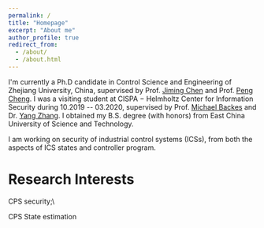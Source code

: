 ```yaml
---
permalink: /
title: "Homepage"
excerpt: "About me"
author_profile: true
redirect_from: 
  - /about/
  - /about.html
---
```


I'm currently a Ph.D candidate in Control Science and Engineering of Zhejiang University, China, supervised by Prof. [Jiming Chen](https://person.zju.edu.cn/jmchen) and Prof. [Peng Cheng](https://person.zju.edu.cn/cp). I was a visiting student at CISPA − Helmholtz Center for Information Security during 10.2019 -- 03.2020, supervised by Prof. [Michael Backes](https://cispa.saarland/people/backes/) and Dr. [Yang Zhang](https://cispa.saarland/people/yang.zhang/).
I obtained my B.S. degree (with honors) from East China University of Science and Technology. 


I am working on security of industrial control systems (ICSs), from both the aspects of ICS states and controller program. 
<!-- I am also interested in structure learning, privacy preserving machine learning.  -->
<!-- especially understanding the role of invariants in ICSs.  -->

Research Interests
======
CPS security;\\
<!-- Structure learning;\\ -->
CPS State estimation
<!-- Privacy-preserving machine learning  -->

